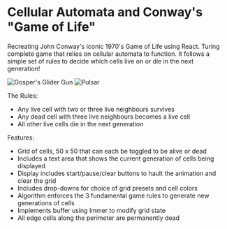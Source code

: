 # Cellular Automata and Conway's "Game of Life"
Recreating John Conway's iconic 1970's Game of Life using React. Turing complete game that relies on cellular automata to function. It follows a simple set of rules to decide which cells live on or die in the next generation!

![Gosper's Glider Gun](https://upload.wikimedia.org/wikipedia/commons/e/e5/Gospers_glider_gun.gif)
![Pulsar](https://upload.wikimedia.org/wikipedia/commons/0/07/Game_of_life_pulsar.gif)

The Rules:
<ul>
  <li>Any live cell with two or three live neighbours survives</li>
  <li>Any dead cell with three live neighbours becomes a live cell</li>
  <li>All other live cells die in the next generation</li>
</ul>

Features:
<ul>
  <li>Grid of cells, 50 x 50 that can each be toggled to be alive or dead</li>
  <li>Includes a text area that shows the current generation of cells being displayed</li>
  <li>Display includes start/pause/clear buttons to hault the animation and clear the grid</li>
  <li>Includes drop-downs for choice of grid presets and cell colors</li>
  <li>Algorithm enforces the 3 fundamental game rules to generate new generations of cells</li>
  <li>Implements buffer using Immer to modify grid state</li>
  <li>All edge cells along the perimeter are permanently dead</li>
</ul>


